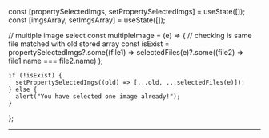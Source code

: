   const [propertySelectedImgs, setPropertySelectedImgs] = useState([]);
  const [imgsArray, setImgsArray] = useState([]);

  // multiple image select
  const multipleImage = (e) => {
    // checking is same file matched with old stored array
    const isExist = propertySelectedImgs?.some((file1) =>
      selectedFiles(e)?.some((file2) => file1.name === file2.name)
    );

    if (!isExist) {
      setPropertySelectedImgs((old) => [...old, ...selectedFiles(e)]);
    } else {
      alert("You have selected one image already!");
    }
  };


----------------------